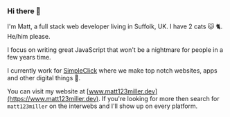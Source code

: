 ### Hi there 👋

I'm Matt, a full stack web developer living in Suffolk, UK. I have 2 cats :cat: :cat2:. He/him please.

I focus on writing great JavaScript that won't be a nightmare for people in a few years time. 

I currently work for [SimpleClick](https://www.simpleclick.co.uk/) where we make top notch websites, apps and other digital things :metal:.

You can visit my website at [www.matt123miller.dev](https://www.matt123miller.dev). If you're looking for more then search for `matt123miller` on the interwebs and I'll show up on every platform.
